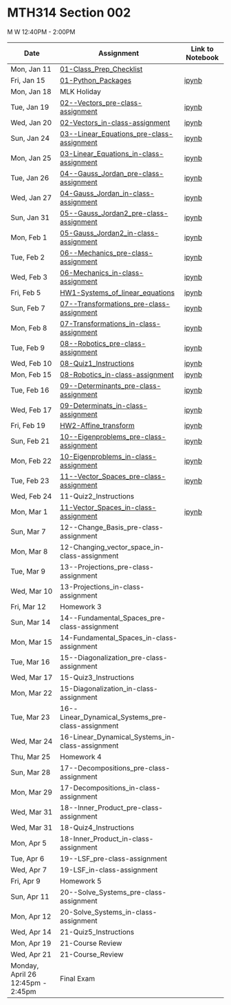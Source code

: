 # MTH314 Section 002 

 M W 12:40PM - 2:00PM

| Date | Assignment | Link to Notebook |
|------|------------|------------------|
| Mon, Jan 11 | [01-Class_Prep_Checklist](01-Class_Prep_Checklist.md) |       |
| Fri, Jan 15 | [01-Python_Packages](01-Python_Packages.html) | [ipynb](01-Python_Packages.ipynb) |
| Mon, Jan 18 | MLK Holiday |      |
| Tue, Jan 19 | [02--Vectors_pre-class-assignment](02--Vectors_pre-class-assignment.html) | [ipynb](02--Vectors_pre-class-assignment.ipynb) |
| Wed, Jan 20 | [02-Vectors_in-class-assignment](02-Vectors_in-class-assignment.html) | [ipynb](02-Vectors_in-class-assignment.ipynb) |
| Sun, Jan 24 | [03--Linear_Equations_pre-class-assignment](03--Linear_Equations_pre-class-assignment.html) | [ipynb](03--Linear_Equations_pre-class-assignment.ipynb) |
| Mon, Jan 25 | [03-Linear_Equations_in-class-assignment](03-Linear_Equations_in-class-assignment.html) | [ipynb](03-Linear_Equations_in-class-assignment.ipynb) |
| Tue, Jan 26 | [04--Gauss_Jordan_pre-class-assignment](04--Gauss_Jordan_pre-class-assignment.html) | [ipynb](04--Gauss_Jordan_pre-class-assignment.ipynb) |
| Wed, Jan 27 | [04-Gauss_Jordan_in-class-assignment](04-Gauss_Jordan_in-class-assignment.html) | [ipynb](04-Gauss_Jordan_in-class-assignment.ipynb) |
| Sun, Jan 31 | [05--Gauss_Jordan2_pre-class-assignment](05--Gauss_Jordan2_pre-class-assignment.html) | [ipynb](05--Gauss_Jordan2_pre-class-assignment.ipynb) |
| Mon, Feb 1 | [05-Gauss_Jordan2_in-class-assignment](05-Gauss_Jordan2_in-class-assignment.html) | [ipynb](05-Gauss_Jordan2_in-class-assignment.ipynb) |
| Tue, Feb 2 | [06--Mechanics_pre-class-assignment](06--Mechanics_pre-class-assignment.html) | [ipynb](06--Mechanics_pre-class-assignment.ipynb) |
| Wed, Feb 3 | [06-Mechanics_in-class-assignment](06-Mechanics_in-class-assignment.html) | [ipynb](06-Mechanics_in-class-assignment.ipynb) |
| Fri, Feb 5 | [HW1-Systems_of_linear_equations](HW1-Systems_of_linear_equations-STUDENT.html) | [ipynb](HW1-Systems_of_linear_equations-STUDENT.ipynb) |
| Sun, Feb 7 | [07--Transformations_pre-class-assignment](07--Transformations_pre-class-assignment.html) | [ipynb](07--Transformations_pre-class-assignment.ipynb) |
| Mon, Feb 8 | [07-Transformations_in-class-assignment](07-Transformations_in-class-assignment.html) | [ipynb](07-Transformations_in-class-assignment.ipynb) |
| Tue, Feb 9 | [08--Robotics_pre-class-assignment](08--Robotics_pre-class-assignment.html) | [ipynb](08--Robotics_pre-class-assignment.ipynb) |
| Wed, Feb 10 | [08-Quiz1_Instructions](08-Quiz1_Instructions.html) | [ipynb](08-Quiz1_Instructions.ipynb) |
| Mon, Feb 15 | [08-Robotics_in-class-assignment](08-Robotics_in-class-assignment.html) | [ipynb](08-Robotics_in-class-assignment.ipynb) |
| Tue, Feb 16 | [09--Determinants_pre-class-assignment](09--Determinants_pre-class-assignment.html) | [ipynb](09--Determinants_pre-class-assignment.ipynb) |
| Wed, Feb 17 | [09-Determinats_in-class-assignment](09-Determinats_in-class-assignment.html) | [ipynb](09-Determinats_in-class-assignment.ipynb) |
| Fri, Feb 19 | [HW2-Affine_transform](HW2-Affine_transform-STUDENT.html) | [ipynb](HW2-Affine_transform-STUDENT.ipynb) |
| Sun, Feb 21 | [10--Eigenproblems_pre-class-assignment](10--Eigenproblems_pre-class-assignment.html) | [ipynb](10--Eigenproblems_pre-class-assignment.ipynb) |
| Mon, Feb 22 | [10-Eigenproblems_in-class-assignment](10-Eigenproblems_in-class-assignment.html) | [ipynb](10-Eigenproblems_in-class-assignment.ipynb) |
| Tue, Feb 23 | [11--Vector_Spaces_pre-class-assignment](11--Vector_Spaces_pre-class-assignment.html) | [ipynb](11--Vector_Spaces_pre-class-assignment.ipynb) |
| Wed, Feb 24 | 11-Quiz2_Instructions |      |
| Mon, Mar 1 | [11-Vector_Spaces_in-class-assignment](11-Vector_Spaces_in-class-assignment.html) | [ipynb](11-Vector_Spaces_in-class-assignment.ipynb) |
| Sun, Mar 7 | 12--Change_Basis_pre-class-assignment |      |
| Mon, Mar 8 | 12-Changing_vector_space_in-class-assignment |      |
| Tue, Mar 9 | 13--Projections_pre-class-assignment |      |
| Wed, Mar 10 | 13-Projections_in-class-assignment |      |
| Fri, Mar 12 | Homework 3 |      |
| Sun, Mar 14 | 14--Fundamental_Spaces_pre-class-assignment |      |
| Mon, Mar 15 | 14-Fundamental_Spaces_in-class-assignment |      |
| Tue, Mar 16 | 15--Diagonalization_pre-class-assignment |      |
| Wed, Mar 17 | 15-Quiz3_Instructions |      |
| Mon, Mar 22 | 15-Diagonalization_in-class-assignment |      |
| Tue, Mar 23 | 16--Linear_Dynamical_Systems_pre-class-assignment |      |
| Wed, Mar 24 | 16-Linear_Dynamical_Systems_in-class-assignment |      |
| Thu, Mar 25 | Homework 4 |      |
| Sun, Mar 28 | 17--Decompositions_pre-class-assignment |      |
| Mon, Mar 29 | 17-Decompositions_in-class-assignment |      |
| Wed, Mar 31 | 18--Inner_Product_pre-class-assignment |      |
| Wed, Mar 31 | 18-Quiz4_Instructions |      |
| Mon, Apr 5 | 18-Inner_Product_in-class-assignment |      |
| Tue, Apr 6 | 19--LSF_pre-class-assignment |      |
| Wed, Apr 7 | 19-LSF_in-class-assignment |      |
| Fri, Apr 9 | Homework 5 |      |
| Sun, Apr 11 | 20--Solve_Systems_pre-class-assignment |      |
| Mon, Apr 12 | 20-Solve_Systems_in-class-assignment |      |
| Wed, Apr 14 | 21-Quiz5_Instructions |      |
| Mon, Apr 19 | 21-Course Review |      |
| Wed, Apr 21 | 21-Course_Review |      |
| Monday, April 26 12:45pm - 2:45pm  | Final Exam |      |
